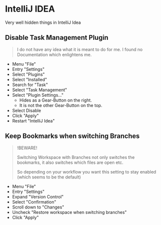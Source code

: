 # IntelliJ IDEA

Very well hidden things in IntelliJ Idea

## Disable Task Management Plugin

> I do not have any idea what it is meant to do for me.  I found no Documentation which enlightens me.

- Menu "File"
- Entry "Settings"
- Select "Plugins"
- Select "Installed"
- Search for "Task"
- Select "Task Management"
- Select "Plugin Settings..."
  - Hides as a Gear-Button on the right.
  - It is not the other Gear-Button on the top.
- Select Disable
- Click "Apply"
- Restart "IntelliJ Idea"

## Keep Bookmarks when switching Branches

> !BEWARE!
>
> Switching Workspace with Branches not only switches the bookmarks,
> it also switches which files are open etc.
>
> So depending on your workflow you want this setting to stay enabled (which seems to be the default)

- Menu "File"
- Entry "Settings"
- Expand "Version Control"
- Select "Confirmation"
- Scroll down to "Changes"
- Uncheck "Restore workspace when switching branches"
- Click "Apply"
